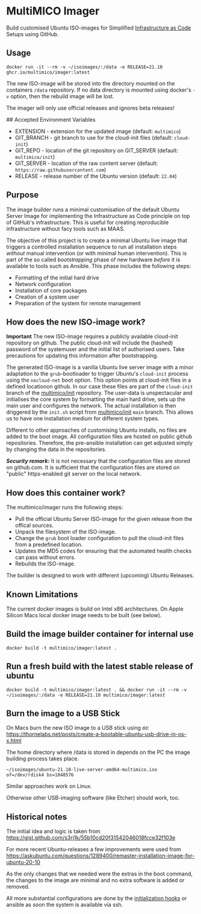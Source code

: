 # MultiMICO Imager

Build customised Ubuntu ISO-images for Simplified [Infrastructure as Code](https://en.wikipedia.org/wiki/Infrastructure_as_code) Setups using GitHub.

## Usage

```
docker run -it --rm -v ~/isoimages/:/data -e RELEASE=21.10 ghcr.io/multimico/imager:latest
```

The new ISO-image will be stored into the directory mounted on the containers `/data` repository. If no data directory is mounted using docker's `-v` option, then the rebuild image will be lost.

The imager will only use official releases and ignores beta releases!

## Accepted Environment Variables

- EXTENSION - extension for the updated image (default: `multimico`)
- GIT_BRANCH - git branch to use for the cloud-init files (default: `cloud-init`)
- GIT_REPO - location of the git repository on GIT_SERVER (default: `multimico/init`)
- GIT_SERVER - location of the raw content server (default: `https://raw.githubusercontent.com`)
- RELEASE - release number of the Ubuntu version (default: `22.04`)

## Purpose 

The image builder runs a minimal customisation of the default Ubuntu Server Image for implementing the Infrastructure as Code principle on top of GitHub's infrastructure. This is useful for creating reproducible infrastructure without facy tools such as MAAS.

The objective of this project is to create a minimal Ubuntu live image that triggers a controlled installation sequence to run all installation steps *without* manual intervention (or with minimal human intervention). This is part of the so called *bootstrapping* phase of new hardware *before* it is available to tools such as Ansible. This phase includes the following steps: 

- Formatting of the initial hard drive
- Network configuration
- Installation of core packages
- Creation of a system user
- Preparation of the system for remote management

## How does the new ISO-image work?

**Important** The new ISO-image requires a publicly available cloud-init repository on github. The public cloud-init will include the (hashed) password of the systemuser and the initial list of authorised users. Take precautions for updating this information after bootstrapping. 

The generated ISO-image is a vanilla Ubuntu live server image with a minor adaptation to the `grub`-bootloader to trigger Ubuntu's `cloud-init` process using the `nocloud-net` boot option. This option points at cloud-init files in a defined locationon github. In our case these files are part of the `cloud-init` branch of the [multimico/init](https://github.com/multimico/image) repository. The user-data is unspectacular and initialises the core system by formatting the main hard drive, sets up the main user and configures the network. The actual installation is then driggered by the `init.sh` script from [multimico/init](https://github.com/multimico/image) `main` branch. This allows us to have one installation medium for different system types. 

Different to other approaches of customising Ubuntu installs, no files are added to the boot image. All configuration files are hosted on public github repositories. Therefore, the pre-ansible installation can get adjusted simply by changing the data in the repositories.

***Security remark:*** It is not necessary that the configuration files are stored on github.com. It is sufficient that the configuration files are stored on "public" https-enabled git server on the local network.

## How does this container work?

The multimico/imager runs the following steps: 

- Pull the official Ubuntu Server ISO-image for the given release from the offical sources.
- Unpack the filesystem of the ISO-image.
- Change the `grub` boot loader configuration to pull the cloud-init files from a predefined location. 
- Updates the MD5 codes for ensuring that the automated health checks can pass without errors. 
- Rebuilds the ISO-image. 

The builder is designed to work with different (upcoming) Ubuntu Releases.

## Known Limitations 

The current docker images is build on Intel x86 architectures. On Apple Silicon Macs local docker image needs to be built (see below).

## Build the image builder container for internal use

```
docker build -t multimico/imager:latest .
```

## Run a fresh build with the latest stable release of ubuntu

```
docker build -t multimico/imager:latest . && docker run -it --rm -v ~/isoimages/:/data -e RELEASE=21.10 multimico/imager:latest
```

## Burn the image to a USB Stick

On Macs burn the new ISO image to a USB stick using `dd`:  https://thornelabs.net/posts/create-a-bootable-ubuntu-usb-drive-in-os-x.html

The home directory where /data is stored in depends on the PC the image building process takes place.  

```
~/isoimages/ubuntu-21.10-live-server-amd64-multimico.iso of=/dev/rdisk4 bs=1048576
```
Similar approaches work on Linux. 

Otherwise other USB-imaging software (like Etcher) should work, too.

## Historical notes 

The initial idea and logic is taken from https://gist.github.com/s3rj1k/55b10cd20f31542046018fcce32f103e

For more recent Ubuntu-releases a few improvements were used from https://askubuntu.com/questions/1289400/remaster-installation-image-for-ubuntu-20-10

As the only changes that we needed were the extras in the boot command, the changes to the image are minimal and no extra software is added or removed. 

All more substantial configurations are done by the [initialization hooks](//github.com/multimico/init) or ansible as soon the system is available via ssh. 
